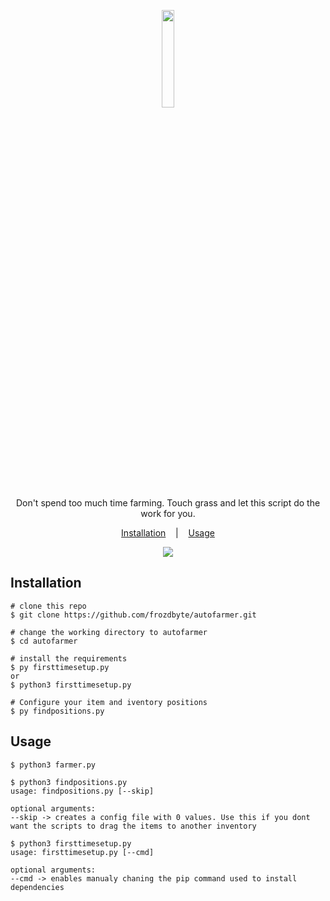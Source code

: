 <p align=center>

  <img style="width:20%;" src="https://i.imgur.com/nWWudwU.png"/>

  <br>
  <span>Don't spend too much time farming. Touch grass and let this script do the work for you.</span>
  <br>

<p align="center">
  <a href="#installation">Installation</a>
  &nbsp;&nbsp;&nbsp;|&nbsp;&nbsp;&nbsp;
  <a href="#usage">Usage</a>
</p>

<p align="center">
<a href="https://asciinema.org/a/223115">
<img src="./images/sherlock_demo.gif"/>
</a>
</p>


## Installation

```console
# clone this repo
$ git clone https://github.com/frozdbyte/autofarmer.git

# change the working directory to autofarmer
$ cd autofarmer

# install the requirements
$ py firsttimesetup.py
or
$ python3 firsttimesetup.py

# Configure your item and iventory positions
$ py findpositions.py
```

## Usage

```console
$ python3 farmer.py

$ python3 findpositions.py
usage: findpositions.py [--skip]

optional arguments:
--skip -> creates a config file with 0 values. Use this if you dont want the scripts to drag the items to another inventory

$ python3 firsttimesetup.py
usage: firsttimesetup.py [--cmd]

optional arguments:
--cmd -> enables manualy chaning the pip command used to install dependencies
```
